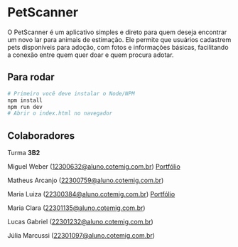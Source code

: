 # PetScanner
O PetScanner é um aplicativo simples e direto para quem deseja encontrar um novo
lar para animais de estimação.
Ele permite que usuários cadastrem pets disponíveis para adoção,
com fotos e informações básicas,
facilitando a conexão entre quem quer doar e quem procura adotar.

## Para rodar
```bash
# Primeiro você deve instalar o Node/NPM
npm install
npm run dev
# Abrir o index.html no navegador
```

## Colaboradores
Turma **3B2**

Miguel Weber    (12300632@aluno.cotemig.com.br) [Portfólio](https://github.com/miguelweber)

Matheus Arcanjo (22300759@aluno.cotemig.com.br)

Maria Luiza     (22300384@aluno.cotemig.com.br) [Portfólio](https://github.com/malu4225)

Maria Clara     (22301135@aluno.cotemig.com.br)

Lucas Gabriel   (22301232@aluno.cotemig.com.br)

Júlia Marcussi  (22301097@aluno.cotemig.com.br)

